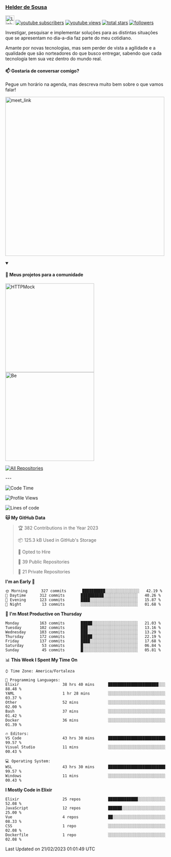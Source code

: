 <p align="left">
<a href="https://github.com/andridus">
    <h3>Helder de Sousa</h3></a>
</p>


<p align="left">
 <a href="https://linkedin.com/in/helder-de-sousa">
    <img height="28px" alt="Linkedin" title="Helder de Sousa" src="https://img.shields.io/badge/-linkedin-blue?style=flat-square&logo=Linkedin&logoColor=white&link=https://www.linkedin.com/in/helder-de-sousa""/></a>
  <a href="https://www.youtube.com/@vocedesenvolvedor?sub_confirmation=1">
    <img alt="youtube subscribers" title="Inscreva-se no canal Você, desenvolvedor" src="https://custom-icon-badges.demolab.com/youtube/channel/subscribers/UCh-qOj_p5CY_AfuR7fEYbwA?color=%23E05D44&label=V0CÊ,%20 DESENVOLVEDOR&logo=video&logoColor=white&style=for-the-badge&labelColor=CE4630""/></a>
  <a href="https://www.youtube.com/@vocedesenvolvedor">
    <img alt="youtube views" title="YouTube Visualizações" src="https://custom-icon-badges.demolab.com/youtube/channel/views/UCh-qOj_p5CY_AfuR7fEYbwA?color=%23E1AD0E&logo=video&logoColor=white&style=for-the-badge&labelColor=C79600"/></a>
  <a href="https://github.com/andridus?tab=repositories&sort=stargazers">
    <img alt="total stars" title="Total de Estrelas no GitHub" src="https://custom-icon-badges.demolab.com/github/stars/andridus?color=55960c&style=for-the-badge&labelColor=488207&logo=star"/></a>
  <a href="https://github.com/andridus?tab=followers">
    <img alt="followers" title="Siga-me on Github" src="https://custom-icon-badges.demolab.com/github/followers/andridus?color=236ad3&labelColor=1155ba&style=for-the-badge&logo=person-add&label=Follow&logoColor=white"/></a>
</p>

<p align="left">
 Investigar, pesquisar e implementar soluções para as distintas situações que se apresentam no dia-a-dia faz parte do meu cotidiano.

Amante por novas tecnologias, mas sem perder de vista a agilidade e a qualidade que são norteadores do que busco entregar, sabendo que cada tecnologia tem sua vez dentro do mundo real.
</p>

#### 📫 Gostaria de conversar comigo?

Pegue um horário na agenda, mas descreva muito bem sobre o que vamos falar!

<a href="https://calendly.com/andridus/30min" target="_blank"><img width="498" alt="meet_link" src="https://user-images.githubusercontent.com/15426564/144297439-f530f383-e73e-41e0-9914-a9b7d3f432e5.png"></a>


<details open>
  <summary><h4>📘 Meus projetos para a comunidade</h4></summary>

  <p align="left">
    <a href="https://github.com/andridus/httpmock"><img width="278" src="https://denvercoder1-github-readme-stats.vercel.app/api/pin/?username=andridus&repo=httpmock&theme=default&show_icons=true" alt="HTTPMock"></a>
    <a href="https://github.com/andridus/bee"><img width="278" src="https://denvercoder1-github-readme-stats.vercel.app/api/pin/?username=andridus&repo=bee&theme=default&show_icons=true" alt="Be"></a>

  </p>

  <a href="https://github.com/andridus?tab=repositories&sort=stargazers"><img alt="All Repositories" title="All Repositories" src="https://custom-icon-badges.demolab.com/badge/-Clique%20aqui%20para%20todos%20os%20meus%20repos-efefef?style=for-the-badge&logoColor=black&logo=repo"/></a>
</details>
---

<!--START_SECTION:waka-->
![Code Time](http://img.shields.io/badge/Code%20Time-125%20hrs%2027%20mins-blue)

![Profile Views](http://img.shields.io/badge/Profile%20Views-19-blue)

![Lines of code](https://img.shields.io/badge/From%20Hello%20World%20I%27ve%20Written-855%20Thousand%20lines%20of%20code-blue)

**🐱 My GitHub Data** 

> 🏆 382 Contributions in the Year 2023
 > 
> 📦 125.3 kB Used in GitHub's Storage 
 > 
> 💼 Opted to Hire
 > 
> 📜 39 Public Repositories 
 > 
> 🔑 21 Private Repositories  
 > 
**I'm an Early 🐤** 

```text
🌞 Morning      327 commits       ██████████░░░░░░░░░░░░░░░   42.19 % 
🌆 Daytime      312 commits       ██████████░░░░░░░░░░░░░░░   40.26 % 
🌃 Evening      123 commits       ████░░░░░░░░░░░░░░░░░░░░░   15.87 % 
🌙 Night         13 commits       ░░░░░░░░░░░░░░░░░░░░░░░░░   01.68 % 

```
📅 **I'm Most Productive on Thursday** 

```text
Monday         163 commits       █████░░░░░░░░░░░░░░░░░░░░   21.03 % 
Tuesday        102 commits       ███░░░░░░░░░░░░░░░░░░░░░░   13.16 % 
Wednesday      103 commits       ███░░░░░░░░░░░░░░░░░░░░░░   13.29 % 
Thursday       172 commits       █████░░░░░░░░░░░░░░░░░░░░   22.19 % 
Friday         137 commits       ████░░░░░░░░░░░░░░░░░░░░░   17.68 % 
Saturday        53 commits       █░░░░░░░░░░░░░░░░░░░░░░░░   06.84 % 
Sunday          45 commits       █░░░░░░░░░░░░░░░░░░░░░░░░   05.81 % 

```


📊 **This Week I Spent My Time On** 

```text
⌚︎ Time Zone: America/Fortaleza

💬 Programming Languages: 
Elixir                   38 hrs 40 mins      ██████████████████████░░░   88.48 % 
YAML                     1 hr 28 mins        ░░░░░░░░░░░░░░░░░░░░░░░░░   03.37 % 
Other                    52 mins             ░░░░░░░░░░░░░░░░░░░░░░░░░   02.00 % 
Bash                     37 mins             ░░░░░░░░░░░░░░░░░░░░░░░░░   01.42 % 
Docker                   36 mins             ░░░░░░░░░░░░░░░░░░░░░░░░░   01.39 % 

🔥 Editors: 
VS Code                  43 hrs 30 mins      █████████████████████████   99.57 % 
Visual Studio            11 mins             ░░░░░░░░░░░░░░░░░░░░░░░░░   00.43 % 

💻 Operating System: 
WSL                      43 hrs 30 mins      █████████████████████████   99.57 % 
Windows                  11 mins             ░░░░░░░░░░░░░░░░░░░░░░░░░   00.43 % 

```

**I Mostly Code in Elixir** 

```text
Elixir                   25 repos            █████████████░░░░░░░░░░░░   52.08 % 
JavaScript               12 repos            ██████░░░░░░░░░░░░░░░░░░░   25.00 % 
Vue                      4 repos             ██░░░░░░░░░░░░░░░░░░░░░░░   08.33 % 
CSS                      1 repo              ░░░░░░░░░░░░░░░░░░░░░░░░░   02.08 % 
Dockerfile               1 repo              ░░░░░░░░░░░░░░░░░░░░░░░░░   02.08 % 

```



 Last Updated on 21/02/2023 01:01:49 UTC
<!--END_SECTION:waka-->
